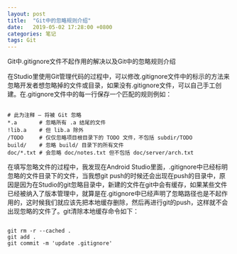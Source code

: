 ```yaml
---
layout: post
title:  "Git中的忽略规则介绍"
date:   2019-05-02 17:28:00 +0800
categories: 笔记
tags: Git 
---
```



Git中.gitignore文件不起作用的解决以及Git中的忽略规则介绍

在Studio里使用Git管理代码的过程中，可以修改.gitignore文件中的标示的方法来忽略开发者想忽略掉的文件或目录，如果没有.gitignore文件，可以自己手工创建。在.gitignore文件中的每一行保存一个匹配的规则例如：


```

# 此为注释 – 将被 Git 忽略
*.a       # 忽略所有 .a 结尾的文件
!lib.a    # 但 lib.a 除外
/TODO     # 仅仅忽略项目根目录下的 TODO 文件，不包括 subdir/TODO
build/    # 忽略 build/ 目录下的所有文件
doc/*.txt # 会忽略 doc/notes.txt 但不包括 doc/server/arch.txt
```

在填写忽略文件的过程中，我发现在Android Studio里面，.gitignore中已经标明忽略的文件目录下的文件，当我想git push的时候还会出现在push的目录中，原因是因为在Studio的git忽略目录中，新建的文件在git中会有缓存，如果某些文件已经被纳入了版本管理中，就算是在.gitignore中已经声明了忽略路径也是不起作用的，这时候我们就应该先把本地缓存删除，然后再进行git的push，这样就不会出现忽略的文件了。git清除本地缓存命令如下：


```

git rm -r --cached .
git add .
git commit -m 'update .gitignore'
```